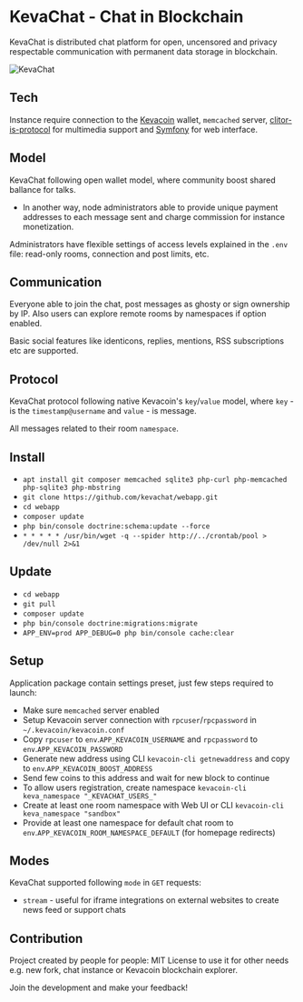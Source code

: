 # KevaChat - Chat in Blockchain

KevaChat is distributed chat platform for open, uncensored and privacy respectable communication with permanent data storage in blockchain.

![KevaChat](https://github.com/kevachat/webapp/assets/108541346/9b286719-eafe-443f-a6e3-4b4927edde96)

## Tech

Instance require connection to the [Kevacoin](https://github.com/kevacoin-project/) wallet, `memcached` server, [clitor-is-protocol](https://github.com/clitor-is-protocol) for multimedia support and [Symfony](https://github.com/symfony/symfony) for web interface.

## Model

KevaChat following open wallet model, where community boost shared ballance for talks.

* In another way, node administrators able to provide unique payment addresses to each message sent and charge commission for instance monetization.

Administrators have flexible settings of access levels explained in the `.env` file: read-only rooms, connection and post limits, etc.

## Communication

Everyone able to join the chat, post messages as ghosty or sign ownership by IP. Also users can explore remote rooms by namespaces if option enabled.

Basic social features like identicons, replies, mentions, RSS subscriptions etc are supported.

## Protocol

KevaChat protocol following native Kevacoin's `key`/`value` model, where `key` - is the `timestamp@username` and `value` - is message.

All messages related to their room `namespace`.

## Install

* `apt install git composer memcached sqlite3 php-curl php-memcached php-sqlite3 php-mbstring`
* `git clone https://github.com/kevachat/webapp.git`
* `cd webapp`
* `composer update`
* `php bin/console doctrine:schema:update --force`
* `* * * * * /usr/bin/wget -q --spider http://../crontab/pool > /dev/null 2>&1`

## Update

* `cd webapp`
* `git pull`
* `composer update`
* `php bin/console doctrine:migrations:migrate`
* `APP_ENV=prod APP_DEBUG=0 php bin/console cache:clear`

## Setup

Application package contain settings preset, just few steps required to launch:

* Make sure `memcached` server enabled
* Setup Kevacoin server connection with `rpcuser`/`rpcpassword` in `~/.kevacoin/kevacoin.conf`
* Copy `rpcuser` to `env`.`APP_KEVACOIN_USERNAME` and `rpcpassword` to `env`.`APP_KEVACOIN_PASSWORD`
* Generate new address using CLI `kevacoin-cli getnewaddress` and copy to `env`.`APP_KEVACOIN_BOOST_ADDRESS`
* Send few coins to this address and wait for new block to continue
* To allow users registration, create namespace `kevacoin-cli keva_namespace "_KEVACHAT_USERS_"`
* Create at least one room namespace with Web UI or CLI `kevacoin-cli keva_namespace "sandbox"`
* Provide at least one namespace for default chat room to `env`.`APP_KEVACOIN_ROOM_NAMESPACE_DEFAULT` (for homepage redirects)

## Modes

KevaChat supported following `mode` in `GET` requests:

* `stream` - useful for iframe integrations on external websites to create news feed or support chats

## Contribution

Project created by people for people: MIT License to use it for other needs e.g. new fork, chat instance or Kevacoin blockchain explorer.

Join the development and make your feedback!
